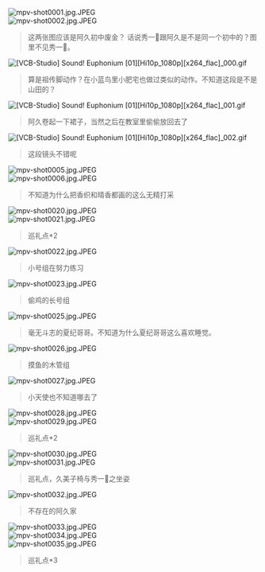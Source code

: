 ![mpv-shot0001.jpg.JPEG](/file/blog/spirit/響け！ユーフォニアム/S1/E01/20200830/mpv-shot0001.jpg.JPEG)  
![mpv-shot0002.jpg.JPEG](/file/blog/spirit/響け！ユーフォニアム/S1/E01/20200830/mpv-shot0002.jpg.JPEG)
> 这两张图应该是阿久初中废金？
> 话说秀一🐔跟阿久是不是同一个初中的？图里不见秀一🐔。

![[VCB-Studio] Sound! Euphonium [01][Hi10p_1080p][x264_flac]_000.gif](/file/blog/spirit/響け！ユーフォニアム/S1/E01/20200830/%5BVCB-Studio%5D%20Sound%21%20Euphonium%20%5B01%5D%5BHi10p_1080p%5D%5Bx264_flac%5D_000.gif)
> 算是祖传脚动作？在小蓝鸟里小肥宅也做过类似的动作。不知道这段是不是山田的？

![[VCB-Studio] Sound! Euphonium [01][Hi10p_1080p][x264_flac]_001.gif](/file/blog/spirit/響け！ユーフォニアム/S1/E01/20200830/%5BVCB-Studio%5D%20Sound%21%20Euphonium%20%5B01%5D%5BHi10p_1080p%5D%5Bx264_flac%5D_001.gif)
> 阿久卷起一下裙子，当然之后在教室里偷偷放回去了

![[VCB-Studio] Sound! Euphonium [01][Hi10p_1080p][x264_flac]_002.gif](/file/blog/spirit/響け！ユーフォニアム/S1/E01/20200830/%5BVCB-Studio%5D%20Sound%21%20Euphonium%20%5B01%5D%5BHi10p_1080p%5D%5Bx264_flac%5D_002.gif)
> 这段镜头不错呢

![mpv-shot0005.jpg.JPEG](/file/blog/spirit/響け！ユーフォニアム/S1/E01/20200830/mpv-shot0005.jpg.JPEG)  
![mpv-shot0006.jpg.JPEG](/file/blog/spirit/響け！ユーフォニアム/S1/E01/20200830/mpv-shot0006.jpg.JPEG)  
> 不知道为什么把香织和晴香都画的这么无精打采

![mpv-shot0020.jpg.JPEG](/file/blog/spirit/響け！ユーフォニアム/S1/E01/20200830/mpv-shot0020.jpg.JPEG)  
![mpv-shot0021.jpg.JPEG](/file/blog/spirit/響け！ユーフォニアム/S1/E01/20200830/mpv-shot0021.jpg.JPEG)  
> 巡礼点*2

![mpv-shot0022.jpg.JPEG](/file/blog/spirit/響け！ユーフォニアム/S1/E01/20200830/mpv-shot0022.jpg.JPEG)
> 小号组在努力练习

![mpv-shot0023.jpg.JPEG](/file/blog/spirit/響け！ユーフォニアム/S1/E01/20200830/mpv-shot0023.jpg.JPEG)
> 偷鸡的长号组

![mpv-shot0025.jpg.JPEG](/file/blog/spirit/響け！ユーフォニアム/S1/E01/20200830/mpv-shot0025.jpg.JPEG)
> 毫无斗志的夏纪哥哥。不知道为什么夏纪哥哥这么喜欢睡觉。

![mpv-shot0026.jpg.JPEG](/file/blog/spirit/響け！ユーフォニアム/S1/E01/20200830/mpv-shot0026.jpg.JPEG)
> 摸鱼的木管组

![mpv-shot0027.jpg.JPEG](/file/blog/spirit/響け！ユーフォニアム/S1/E01/20200830/mpv-shot0027.jpg.JPEG)
> 小天使也不知道哪去了

![mpv-shot0028.jpg.JPEG](/file/blog/spirit/響け！ユーフォニアム/S1/E01/20200830/mpv-shot0028.jpg.JPEG)  
![mpv-shot0029.jpg.JPEG](/file/blog/spirit/響け！ユーフォニアム/S1/E01/20200830/mpv-shot0029.jpg.JPEG)  
> 巡礼点*2

![mpv-shot0030.jpg.JPEG](/file/blog/spirit/響け！ユーフォニアム/S1/E01/20200830/mpv-shot0030.jpg.JPEG)  
![mpv-shot0031.jpg.JPEG](/file/blog/spirit/響け！ユーフォニアム/S1/E01/20200830/mpv-shot0031.jpg.JPEG)  
> 巡礼点，久美子椅与秀一🐔之坐姿

![mpv-shot0032.jpg.JPEG](/file/blog/spirit/響け！ユーフォニアム/S1/E01/20200830/mpv-shot0032.jpg.JPEG)
> 不存在的阿久家

![mpv-shot0033.jpg.JPEG](/file/blog/spirit/響け！ユーフォニアム/S1/E01/20200830/mpv-shot0033.jpg.JPEG)  
![mpv-shot0034.jpg.JPEG](/file/blog/spirit/響け！ユーフォニアム/S1/E01/20200830/mpv-shot0034.jpg.JPEG)  
![mpv-shot0035.jpg.JPEG](/file/blog/spirit/響け！ユーフォニアム/S1/E01/20200830/mpv-shot0035.jpg.JPEG)
> 巡礼点*3
